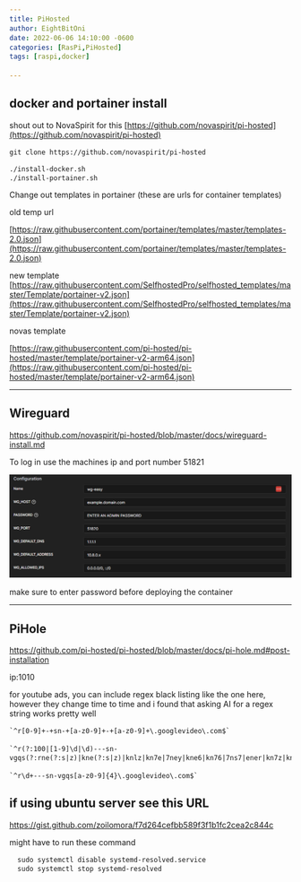 ```yaml
---
title: PiHosted
author: EightBitOni
date: 2022-06-06 14:10:00 -0600
categories: [RasPi,PiHosted]
tags: [raspi,docker]

---
```


## docker and portainer install

shout out to NovaSpirit for this
[https://github.com/novaspirit/pi-hosted](https://github.com/novaspirit/pi-hosted)


```
git clone https://github.com/novaspirit/pi-hosted
```


```
./install-docker.sh
./install-portainer.sh
```


Change out templates in portainer (these are urls for container templates)

old temp url

[https://raw.githubusercontent.com/portainer/templates/master/templates-2.0.json](https://raw.githubusercontent.com/portainer/templates/master/templates-2.0.json)


new template
[https://raw.githubusercontent.com/SelfhostedPro/selfhosted_templates/master/Template/portainer-v2.json](https://raw.githubusercontent.com/SelfhostedPro/selfhosted_templates/master/Template/portainer-v2.json)


novas template

[https://raw.githubusercontent.com/pi-hosted/pi-hosted/master/template/portainer-v2-arm64.json](https://raw.githubusercontent.com/pi-hosted/pi-hosted/master/template/portainer-v2-arm64.json)

---

## Wireguard

https://github.com/novaspirit/pi-hosted/blob/master/docs/wireguard-install.md

To log in use the machines ip and port number 51821

![wg](../../assets/images/wg.png)

make sure to enter password before deploying the container

---

## PiHole 

https://github.com/pi-hosted/pi-hosted/blob/master/docs/pi-hole.md#post-installation

ip:1010

for youtube ads, you can include regex black listing like the one here, however they change time to time and i found that asking AI for a regex string works pretty well

```
`^r[0-9]+-+sn-+[a-z0-9]+-+[a-z0-9]+\.googlevideo\.com$`

`^r(?:100|[1-9]\d|\d)---sn-vgqs(?:rne(?:s|z)|kne(?:s|z)|knlz|kn7e|7ney|kne6|kn76|7ns7|ener|kn7z|knek|7nly)\.googlevideo\.com$`

`^r\d+---sn-vgqs[a-z0-9]{4}\.googlevideo\.com$`

```


## if using ubuntu server see this URL
https://gist.github.com/zoilomora/f7d264cefbb589f3f1b1fc2cea2c844c

might have to run these command

```
  sudo systemctl disable systemd-resolved.service
  sudo systemctl stop systemd-resolved
```
